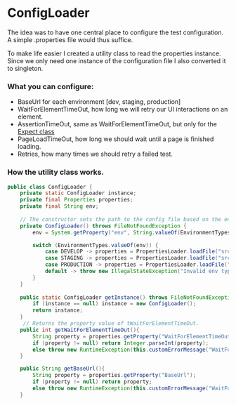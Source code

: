 # ConfigLoader

The idea was to have one central place to configure the test configuration.
A simple .properties file would thus suffice.

To make life easier I created a utility class to read the properties instance.
Since we only need one instance of the configuration file I also converted it to singleton.

### What you can configure:
 - BaseUrl for each environment [dev, staging, production]
 - WaitForElementTimeOut, how long we will retry our UI interactions on an element.
 - AssertionTimeOut, same as WaitForElementTimeOut, but only for the [Expect class](https://github.com/oscargforce/Selenium-Java-Framework/blob/main/src/test/java/web_element_behaviour/Expect.java)
 - PageLoadTimeOut, how long we should wait until a page is finished loading.
 - Retries, how many times we should retry a failed test.

### How the utility class works.
````java
public class ConfigLoader {
    private static ConfigLoader instance;
    private final Properties properties;
    private final String env;
    
    // The constructor sets the path to the config file based on the environment variable.
    private ConfigLoader() throws FileNotFoundException {
        env = System.getProperty("env", String.valueOf(EnvironmentTypes.STAGING));

        switch (EnvironmentTypes.valueOf(env)) {
            case DEVELOP -> properties = PropertiesLoader.loadFile("src/test/java/config/config-develop.properties");
            case STAGING -> properties = PropertiesLoader.loadFile("src/test/java/config/config-staging.properties");
            case PRODUCTION -> properties = PropertiesLoader.loadFile("src/test/java/config/config-production.properties");
            default -> throw new IllegalStateException("Invalid env type: " + env);
        }
    }
    
    public static ConfigLoader getInstance() throws FileNotFoundException {
        if (instance == null) instance = new ConfigLoader();
        return instance;
    }
     // Returns the property value of tWaitForElementTimeOut.
    public int getWaitForElementTimeOut(){
        String property = properties.getProperty("WaitForElementTimeOut");
        if (property != null) return Integer.parseInt(property);
        else throw new RuntimeException(this.customErrorMessage("WaitForElementTimeOut"));
    }

    public String getBaseUrl(){
        String property = properties.getProperty("BaseUrl");
        if (property != null) return property;
        else throw new RuntimeException(this.customErrorMessage("WaitForElementTimeOut"));
    }
````